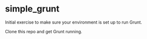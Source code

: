 simple_grunt
============

Initial exercise to make sure your environment is set up to run Grunt.

Clone this repo and get Grunt running.
